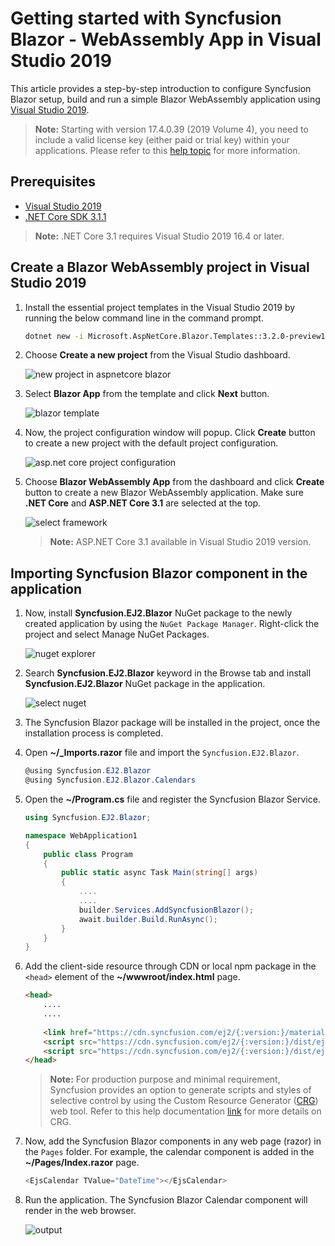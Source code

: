 <!-- markdownlint-disable MD024 -->

# Getting started with Syncfusion Blazor - WebAssembly App in Visual Studio 2019

This article provides a step-by-step introduction to configure Syncfusion Blazor setup, build and run a simple Blazor WebAssembly application using [Visual Studio 2019](https://visualstudio.microsoft.com/vs/).

> **Note:** Starting with version 17.4.0.39 (2019 Volume 4), you need to include a valid license key (either paid or trial key) within your applications. Please refer to this [help topic](https://help.syncfusion.com/common/essential-studio/licensing/license-key#blazor) for more information.

## Prerequisites

* [Visual Studio 2019](https://visualstudio.microsoft.com/vs/)
* [.NET Core SDK 3.1.1](https://dotnet.microsoft.com/download/dotnet-core/3.1)

> **Note:** .NET Core 3.1 requires Visual Studio 2019 16.4 or later.

## Create a Blazor WebAssembly project in Visual Studio 2019

1. Install the essential project templates in the Visual Studio 2019 by running the below command line in the command prompt.

    ```bash
    dotnet new -i Microsoft.AspNetCore.Blazor.Templates::3.2.0-preview1.20073.1
    ````

2. Choose **Create a new project** from the Visual Studio dashboard.

    ![new project in aspnetcore blazor](images/new-project.png)

3. Select **Blazor App** from the template and click **Next** button.

    ![blazor template](images/blazor-template.png)

4.  Now, the project configuration window will popup. Click **Create** button to create a new project with the default project configuration.

    ![asp.net core project configuration](images/project-configuration.png)

5. Choose **Blazor WebAssembly App** from the dashboard and click **Create** button to create a new Blazor WebAssembly application. Make sure **.NET Core** and **ASP.NET Core 3.1** are selected at the top.

    ![select framework](images/blazor-client-template.png)

    > **Note:** ASP.NET Core 3.1 available in Visual Studio 2019 version.
  
## Importing Syncfusion Blazor component in the application

1. Now, install **Syncfusion.EJ2.Blazor** NuGet package to the newly created application by using the `NuGet Package Manager`. Right-click the project and select Manage NuGet Packages.

    ![nuget explorer](images/nuget-explorer.png)

2. Search **Syncfusion.EJ2.Blazor** keyword in the Browse tab and install **Syncfusion.EJ2.Blazor** NuGet package in the application.

    ![select nuget](images/select-nuget.png)

3. The Syncfusion Blazor package will be installed in the project, once the installation process is completed.

4. Open **~/_Imports.razor** file and import the `Syncfusion.EJ2.Blazor`.

    ```csharp
    @using Syncfusion.EJ2.Blazor
    @using Syncfusion.EJ2.Blazor.Calendars
    ```

5. Open the **~/Program.cs** file and register the Syncfusion Blazor Service.

    ```csharp
    using Syncfusion.EJ2.Blazor;

    namespace WebApplication1
    {
        public class Program
        {
            public static async Task Main(string[] args)
            {
                ....
                ....
                builder.Services.AddSyncfusionBlazor();
                await.builder.Build.RunAsync();
            }
        }
    }
    ```

6. Add the client-side resource through CDN or local npm package in the `<head>` element of the **~/wwwroot/index.html** page.

    ```html
    <head>
        ....
        ....
        
        <link href="https://cdn.syncfusion.com/ej2/{:version:}/material.css" rel="stylesheet" />
        <script src="https://cdn.syncfusion.com/ej2/{:version:}/dist/ej2.min.js"></script>
        <script src="https://cdn.syncfusion.com/ej2/{:version:}/dist/ejs.interop.min.js"></script>
    </head>
    ```
    > **Note:** For production purpose and minimal requirement, Syncfusion provides an option to generate scripts and styles of selective control by using the Custom Resource Generator ([CRG](https://crg.syncfusion.com/)) web tool. Refer to this help documentation [link](../common/custom-resource-generator) for more details on CRG.

7. Now, add the Syncfusion Blazor components in any web page (razor) in the `Pages` folder. For example, the calendar component is added in the **~/Pages/Index.razor** page.

    ```csharp
    <EjsCalendar TValue="DateTime"></EjsCalendar>
    ```

8. Run the application. The Syncfusion Blazor Calendar component will render in the web browser.

    ![output](images/browser-output.png)
